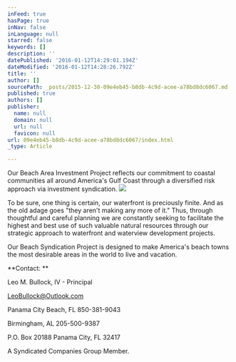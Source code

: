 ```yaml
---
inFeed: true
hasPage: true
inNav: false
inLanguage: null
starred: false
keywords: []
description: ''
datePublished: '2016-01-12T14:29:01.194Z'
dateModified: '2016-01-12T14:28:26.792Z'
title: ''
author: []
sourcePath: _posts/2015-12-30-09e4eb45-b8db-4c9d-acee-a78bd8dc6067.md
published: true
authors: []
publisher:
  name: null
  domain: null
  url: null
  favicon: null
url: 09e4eb45-b8db-4c9d-acee-a78bd8dc6067/index.html
_type: Article

---
```

Our Beach Area Investment Project reflects our commitment to coastal communities all around America's Gulf Coast through a diversified risk approach via investment syndication.
![](https://the-grid-user-content.s3-us-west-2.amazonaws.com/7dd4cab7-cb67-4767-838e-674e86601640.jpg)

To be sure, one thing is certain, our waterfront is preciously finite.  And as the old adage goes "they aren't making any more of it."  Thus, through thoughtful and careful planning we are constantly seeking to facilitate the highest and best use of such valuable natural resources through our strategic approach to waterfront and waterview development projects.

Our Beach Syndication Project is designed to make America's beach towns the most desirable areas in the world to live and vacation.

**Contact: **

Leo M. Bullock, IV - Principal

[LeoBullock@Outlook.com][0]

Panama City Beach, FL 850-381-9043

Birmingham, AL 205-500-9387

P.O. Box 20188 Panama City, FL  32417

A Syndicated Companies Group Member.

[0]: LeoBullock@Outlook.com